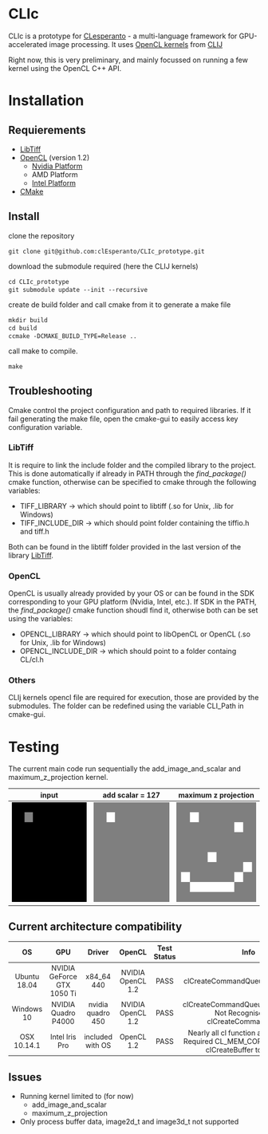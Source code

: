 # CLIc

CLIc is a prototype for [CLesperanto](https://github.com/clEsperanto) - a multi-language framework for GPU-accelerated image processing. It uses [OpenCL kernels](https://github.com/clEsperanto/clij-opencl-kernels/tree/development/src/main/java/net/haesleinhuepf/clij/kernels) from [CLIJ](https://clij.github.io/)

Right now, this is very preliminary, and mainly focussed on running a few kernel using the OpenCL C++ API.

# Installation

## Requierements

- [LibTiff](http://www.simplesystems.org/libtiff/)
- [OpenCL](https://www.khronos.org/opencl/) (version 1.2) 
    - [Nvidia Platform](https://developer.nvidia.com/cuda-downloads)  
    - AMD Platform  
    - [Intel Platform](https://software.intel.com/content/www/us/en/develop/tools/opencl-sdk.html)
- [CMake](https://cmake.org/)

## Install

clone the repository
```
git clone git@github.com:clEsperanto/CLIc_prototype.git
```
download the submodule required (here the CLIJ kernels)
```
cd CLIc_prototype
git submodule update --init --recursive
```
create de build folder and call cmake from it to generate a make file
```
mkdir build  
cd build  
ccmake -DCMAKE_BUILD_TYPE=Release ..  
```
call make to compile.
```
make 
```

## Troubleshooting

Cmake control the project configuration and path to required libraries. If it fail generating the make file, open the cmake-gui to easily access key configuration variable.

### LibTiff
It is require to link the include folder and the compiled library to the project. This is done automatically if already in PATH through the *find_package()* cmake function, otherwise can be specified to cmake through the following variables:
- TIFF_LIBRARY → which should point to libtiff (.so for Unix, .lib for Windows)
- TIFF_INCLUDE_DIR → which should point folder containing the tiffio<span>.h and tiff<span>.h  

Both can be found in the libtiff folder provided in the last version of the library [LibTiff](http://www.simplesystems.org/libtiff/).

### OpenCL
OpenCL is usually already provided by your OS or can be found in the SDK corresponding to your GPU platform (Nvidia, Intel, etc.). If SDK in the PATH, the *find_package()* cmake function shoudl find it, otherwise both can be set using the variables:
- OPENCL_LIBRARY → which should point to libOpenCL or OpenCL (.so for Unix, .lib for Windows)
- OPENCL_INCLUDE_DIR → which should point to a folder containg CL/cl<span>.h

### Others
CLIj kernels opencl file are required for execution, those are provided by the submodules. The folder can be redefined using the variable CLI_Path in cmake-gui.

# Testing

The current main code run sequentially the add_image_and_scalar and maximum_z_projection kernel.

| input  | add scalar = 127 | maximum z projection |
| :--------:  | :--------: | :--------: |
| <img src="./ressources/input.gif" width="200" height="200" /> | <img src="./ressources/output_add_image_and_scalar.gif" width="200" height="200" /> | <img src="./ressources/output_maximum_z_projection.png" width="200" height="200" /> |

## Current architecture compatibility

| OS  | GPU | Driver | OpenCL | Test Status | Info |
| :--------:  | :--------: | :--------: | :--------: | :--------: | :--------: |
| Ubuntu 18.04  | NVIDIA GeForce GTX 1050 Ti | x84_64 440 | NVIDIA OpenCL 1.2 | PASS | clCreateCommandQueue is deprecated |
| Windows 10  | NVIDIA Quadro P4000 | nvidia quadro 450 | NVIDIA OpenCL 1.2 | PASS | clCreateCommandQueueWithProperties Not Recognised, use clCreateCommandQueue |
| OSX 10.14.1  | Intel Iris Pro | included with OS | OpenCL 1.2 | PASS | Nearly all cl function are deprecated. Required CL_MEM_COPY_HOST_PTR in clCreateBuffer to execute. |

## Issues

- Running kernel limited to (for now)
    - add_image_and_scalar
    - maximum_z_projection  
- Only process buffer data, image2d_t and image3d_t not supported

